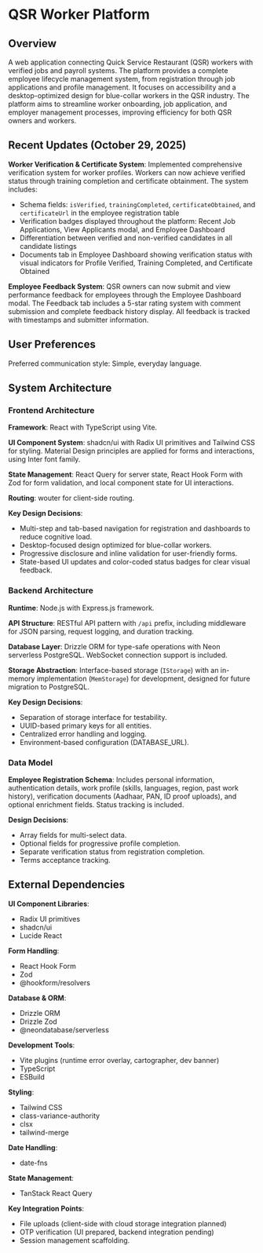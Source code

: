 # QSR Worker Platform

## Overview

A web application connecting Quick Service Restaurant (QSR) workers with verified jobs and payroll systems. The platform provides a complete employee lifecycle management system, from registration through job applications and profile management. It focuses on accessibility and a desktop-optimized design for blue-collar workers in the QSR industry. The platform aims to streamline worker onboarding, job application, and employer management processes, improving efficiency for both QSR owners and workers.

## Recent Updates (October 29, 2025)

**Worker Verification & Certificate System**: Implemented comprehensive verification system for worker profiles. Workers can now achieve verified status through training completion and certificate obtainment. The system includes:
- Schema fields: `isVerified`, `trainingCompleted`, `certificateObtained`, and `certificateUrl` in the employee registration table
- Verification badges displayed throughout the platform: Recent Job Applications, View Applicants modal, and Employee Dashboard
- Differentiation between verified and non-verified candidates in all candidate listings
- Documents tab in Employee Dashboard showing verification status with visual indicators for Profile Verified, Training Completed, and Certificate Obtained

**Employee Feedback System**: QSR owners can now submit and view performance feedback for employees through the Employee Dashboard modal. The Feedback tab includes a 5-star rating system with comment submission and complete feedback history display. All feedback is tracked with timestamps and submitter information.

## User Preferences

Preferred communication style: Simple, everyday language.

## System Architecture

### Frontend Architecture

**Framework**: React with TypeScript using Vite.

**UI Component System**: shadcn/ui with Radix UI primitives and Tailwind CSS for styling. Material Design principles are applied for forms and interactions, using Inter font family.

**State Management**: React Query for server state, React Hook Form with Zod for form validation, and local component state for UI interactions.

**Routing**: wouter for client-side routing.

**Key Design Decisions**:
- Multi-step and tab-based navigation for registration and dashboards to reduce cognitive load.
- Desktop-focused design optimized for blue-collar workers.
- Progressive disclosure and inline validation for user-friendly forms.
- State-based UI updates and color-coded status badges for clear visual feedback.

### Backend Architecture

**Runtime**: Node.js with Express.js framework.

**API Structure**: RESTful API pattern with `/api` prefix, including middleware for JSON parsing, request logging, and duration tracking.

**Database Layer**: Drizzle ORM for type-safe operations with Neon serverless PostgreSQL. WebSocket connection support is included.

**Storage Abstraction**: Interface-based storage (`IStorage`) with an in-memory implementation (`MemStorage`) for development, designed for future migration to PostgreSQL.

**Key Design Decisions**:
- Separation of storage interface for testability.
- UUID-based primary keys for all entities.
- Centralized error handling and logging.
- Environment-based configuration (DATABASE_URL).

### Data Model

**Employee Registration Schema**: Includes personal information, authentication details, work profile (skills, languages, region, past work history), verification documents (Aadhaar, PAN, ID proof uploads), and optional enrichment fields. Status tracking is included.

**Design Decisions**:
- Array fields for multi-select data.
- Optional fields for progressive profile completion.
- Separate verification status from registration completion.
- Terms acceptance tracking.

## External Dependencies

**UI Component Libraries**:
- Radix UI primitives
- shadcn/ui
- Lucide React

**Form Handling**:
- React Hook Form
- Zod
- @hookform/resolvers

**Database & ORM**:
- Drizzle ORM
- Drizzle Zod
- @neondatabase/serverless

**Development Tools**:
- Vite plugins (runtime error overlay, cartographer, dev banner)
- TypeScript
- ESBuild

**Styling**:
- Tailwind CSS
- class-variance-authority
- clsx
- tailwind-merge

**Date Handling**:
- date-fns

**State Management**:
- TanStack React Query

**Key Integration Points**:
- File uploads (client-side with cloud storage integration planned)
- OTP verification (UI prepared, backend integration pending)
- Session management scaffolding.